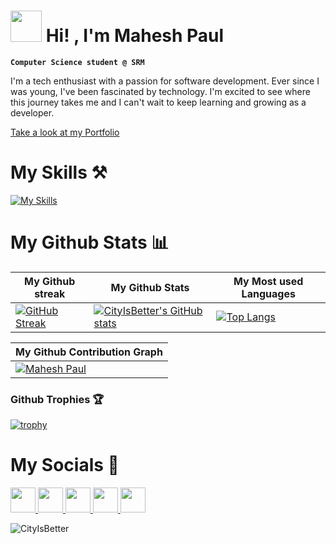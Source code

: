 
<h1><img src="https://em-content.zobj.net/source/animated-noto-color-emoji/356/waving-hand_1f44b.gif" width=50px height=50px />   Hi! , I'm Mahesh Paul </h1>

**`Computer Science student @ SRM`**

I'm a tech enthusiast with a passion for software development. Ever since I was young, I've been fascinated by technology. I'm excited to see where this journey takes me and I can't wait to keep learning and growing as a developer.

<a href="https://maheshpaul.vercel.app/" target="_blank">Take a look at my Portfolio</a>

<h1>My Skills ⚒️</h1>

  [![My Skills](https://skillicons.dev/icons?i=python,c,html,css,tailwind,js,ts,react,vite,next,nodejs,vercel,netlify,firebase,git,github,vscode,java,cpp&perline=13)](#)

<h1>My Github Stats 📊</h1>

| My Github streak | My Github Stats | My Most used Languages |
|---|---|---|
| [![GitHub Streak](https://github-readme-streak-stats.herokuapp.com?user=CityIsBetter&theme=tokyonight&mode=weekly&background=000000C6)](https://github.com/CityIsBetter) | [![CityIsBetter's GitHub stats](https://github-readme-stats.vercel.app/api?username=CityIsBetter&show_icons=true&theme=radical)](https://github.com/CityIsBetter/) | [![Top Langs](https://github-readme-stats.vercel.app/api/top-langs/?username=CityIsBetter&layout=compact&theme=dark)](https://github.com/CityIsBetter) |

| My Github Contribution Graph |
|---|
|[![Mahesh Paul](https://github-readme-activity-graph.vercel.app/graph?username=CityIsBetter&bg_color=151515&color=c1c0c1&line=ffffff&point=403d3d&area=true&hide_border=true)](https://github.com/ashutosh00710/github-readme-activity-graph)|

### Github Trophies 🏆

[![trophy](https://github-profile-trophy.vercel.app/?username=CityIsBetter)](https://github.com/CityIsBetter/github-profile-trophy)

<h1>My Socials 📱</h1>
<a href="https://www.hackerrank.com/mahesh_paul_j"> <img src="https://hrcdn.net/fcore/assets/work/header/hackerrank_logo-21e2867566.svg" width="40" height="40"/> </a>
<a href="https://twitter.com/CityIsBetter_" target="_blank"><img src="https://cdn-icons-png.flaticon.com/512/3670/3670151.png" width="40" height="40"/> </a>
<a href="https://linkedin/in/mahesh-paul" target="_blank"><img src="https://cdn-icons-png.flaticon.com/512/3536/3536505.png" width="40" height="40"/> </a>
<a href="https://instagram.com/mahesh_paul_j" target="_blank"><img src="https://cdn-icons-png.flaticon.com/512/2111/2111463.png" width="40" height="40"/> </a>
<a href="mailto:mahesh.paulj@gmail.com"><img src="https://cdn-icons-png.flaticon.com/512/552/552486.png" width="40" height="40"/> </a>


<p align="left"><img src="https://komarev.com/ghpvc/?username=CityIsBetter&color=grey" alt="CityIsBetter"/></p>
